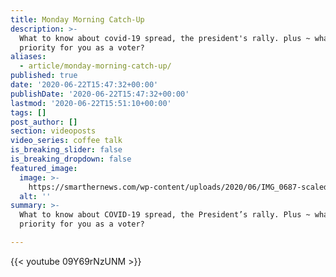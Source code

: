 ```yaml
---
title: Monday Morning Catch-Up
description: >-
  What to know about covid-19 spread, the president's rally. plus ~ what is the
  priority for you as a voter?
aliases:
  - article/monday-morning-catch-up/
published: true
date: '2020-06-22T15:47:32+00:00'
publishDate: '2020-06-22T15:47:32+00:00'
lastmod: '2020-06-22T15:51:10+00:00'
tags: []
post_author: []
section: videoposts
video_series: coffee talk
is_breaking_slider: false
is_breaking_dropdown: false
featured_image:
  image: >-
    https://smarthernews.com/wp-content/uploads/2020/06/IMG_0687-scaled-e1592841031906-1024x961.jpg
  alt: ''
summary: >-
  What to know about COVID-19 spread, the President’s rally. Plus ~ what is the
  priority for you as a voter?

---
```

{{< youtube 09Y69rNzUNM >}}